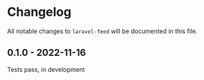 # Changelog

All notable changes to `laravel-feed` will be documented in this file.

## 0.1.0 - 2022-11-16

Tests pass, in development
